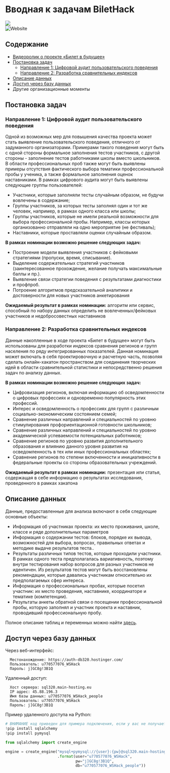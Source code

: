 # Вводная к задачам BiletHack
[![](https://res.cloudinary.com/marcomontalbano/image/upload/v1606430396/video_to_markdown/images/youtube--xKeWgnOCGFE-c05b58ac6eb4c4700831b2b3070cd403.jpg)](https://youtu.be/xKeWgnOCGFE "")  
![Website](https://img.shields.io/website?up_color=blue&up_message=hacksite&url=https%3A%2F%2Fhackathon.worldskills.ru%2F)

## Cодержание
* [Видеоролик о проекте «Билет в будущее»](https://github.com/practicingfutures-org/BiletHack-tasks/blob/main/README.md#%D0%B2%D0%B2%D0%BE%D0%B4%D0%BD%D0%B0%D1%8F-%D0%BA-%D0%B7%D0%B0%D0%B4%D0%B0%D1%87%D0%B0%D0%BC-bilethack)
* [Постановка задач](https://github.com/practicingfutures-org/BiletHack-tasks/blob/main/README.md#%D0%BF%D0%BE%D1%81%D1%82%D0%B0%D0%BD%D0%BE%D0%B2%D0%BA%D0%B0-%D0%B7%D0%B0%D0%B4%D0%B0%D1%87)  
    - [Направление 1: Цифровой аудит пользовательского поведения](https://github.com/practicingfutures-org/BiletHack-tasks/blob/main/README.md#%D0%BD%D0%B0%D0%BF%D1%80%D0%B0%D0%B2%D0%BB%D0%B5%D0%BD%D0%B8%D0%B5-1-%D1%86%D0%B8%D1%84%D1%80%D0%BE%D0%B2%D0%BE%D0%B9-%D0%B0%D1%83%D0%B4%D0%B8%D1%82-%D0%BF%D0%BE%D0%BB%D1%8C%D0%B7%D0%BE%D0%B2%D0%B0%D1%82%D0%B5%D0%BB%D1%8C%D1%81%D0%BA%D0%BE%D0%B3%D0%BE-%D0%BF%D0%BE%D0%B2%D0%B5%D0%B4%D0%B5%D0%BD%D0%B8%D1%8F)
    - [Направление 2: Разработка сравнительных индексов](https://github.com/practicingfutures-org/BiletHack-tasks/blob/main/README.md#%D0%BD%D0%B0%D0%BF%D1%80%D0%B0%D0%B2%D0%BB%D0%B5%D0%BD%D0%B8%D0%B5-2-%D1%80%D0%B0%D0%B7%D1%80%D0%B0%D0%B1%D0%BE%D1%82%D0%BA%D0%B0-%D1%81%D1%80%D0%B0%D0%B2%D0%BD%D0%B8%D1%82%D0%B5%D0%BB%D1%8C%D0%BD%D1%8B%D1%85-%D0%B8%D0%BD%D0%B4%D0%B5%D0%BA%D1%81%D0%BE%D0%B2) 
* [Описание данных](https://github.com/practicingfutures-org/BiletHack-tasks/blob/main/README.md#%D0%BE%D0%BF%D0%B8%D1%81%D0%B0%D0%BD%D0%B8%D0%B5-%D0%B4%D0%B0%D0%BD%D0%BD%D1%8B%D1%85) 
* [Доступ через базу данных](https://github.com/practicingfutures-org/BiletHack-tasks/blob/main/README.md#%D0%B4%D0%BE%D1%81%D1%82%D1%83%D0%BF-%D1%87%D0%B5%D1%80%D0%B5%D0%B7-%D0%B1%D0%B0%D0%B7%D1%83-%D0%B4%D0%B0%D0%BD%D0%BD%D1%8B%D1%85)
* Другие организационные моменты

## Постановка задач

### Направление 1: Цифровой аудит пользовательского поведения
Одной из возможных мер для повышения качества проекта может стать выявление пользовательского поведения, отличного от задуманного организаторами. Примерами такого поведения могут быть с одной стороны формальное заполнения тестов участников, с другой стороны - заполнение тестов работниками школы вместо школьников. В области профессиональных проб также могут быть выявлены примеры отсутствия фактического выбора тематики профессиональной пробы у ученика, а также формальное заполнения оценок наставниками. В рамках цифрового аудита могут быть выявлены следующие группы пользователей:
* Участники, которые заполняли тесты случайным образом, не будучи вовлечены в содержание;
* Группы участников, за которых тесты заполнял один и тот же человек, например, в рамках одного класса или школы;
* Группы участников, которые не имели реальной возможности для выбора профессиональной пробы. Например, классы которых организованно отправляли на одно мероприятие (не фестиваль);
* Наставники, которые проставляли оценки случайным образом.  

**В рамках номинации возможно решение следующих задач:**
* Построение модели выявления участников с фейковыми стратегиями (пропуски, время, списывание).
* Выделение содержательных стратегий участников (заинтересованное прохождение, желание получать максимальные баллы и пр.).
* Выявление связи стратегии поведения с результатами диагностики и профпроб.
* Потроение алгоритмов предсказательной аналитики и достоверности для новых участников анкетирования

**Ожидаемый результат в рамках номинации:** алгоритм или сервис, способный по набору данных определить не вовлеченных/фейковых участников и недобросовестных наставников  

### Направление 2: Разработка сравнительных индексов 
Данные накопленные в ходе проекта «Билет в будущее» могут быть использованы для разработки индексов сравнения регионов и групп населения по ряду интегрированных показателей. Данная номинация может включать в себя проектировочную и расчетную часть, позволяя сделать онлайн-хакатон пространством для соединения творческих идей в области сравнительной статистики и непосредственно решения задач по анализу данных.


**В рамках номинации возможно решение следующих задач:**
* Цифровизация регионов, включая информацию об осведомленности о цифровых профессиях и одновременно популярность этих профессий.
* Интерес и осведомленность о профессиях для групп с различным социально-экономическим состоянием семей;
* Сравнение различных направлений и специальностей по уровню стимулирования профориентационной готовности школьников;
* Сравнение различных направлений и специальностей по уровню академической успеваемости потенциальных работников;
* Сравнение регионов по уровню развития дополнительного образования и влиянию данного уровня развития на осведомленность в тех или иных профессиональных областях;
* Cравнение регионов по степени включенности и инициативности в федеральные проекты со стороны образовательных учреждений.

**Ожидаемый результат в рамках номинации:** презентация или статья, содержащая в себе информацию о результатах исследования, проведенного в рамках хакатона   

## Описание данных 

Данные, предоставленные для анализа включают в себя следующие основные объекты:
* Информация об участниках проекта: их место проживания, школе, классе и ряде дополнительных параметров
* Информация о содержании тестов: блоков, порядке их вывода, возможностей для выбора, вопросах, правильных ответах и методике выдаче результатов теста..
* Результаты различных типов тестов, которые проходили участники. В рамках одного теста предполагалась вариативность, поэтому внутри тестирования набор вопросов для разных участников не идентичен. Из результатов тестов могут быть восстановлены рекомендации, которые давались участникам относительно их предполагаемых сфер интереса. 
* Информация о профессиональных пробах, которые посетил участник: их место проведения, наставнике, координаторе и тематике (компетенции).
* Результаты анкеты обратной связи о посещении профессиональной пробы, которую заполнял и участник проекта и наставник, проводивший профессиональную пробу.

Полное описание таблиц и переменных можно найти [здесь](https://docs.google.com/spreadsheets/d/1afQRpivbkymn7Of9hNYhA3AyUgHQmpVjt9WBdb6zgjc/edit?usp=sharing).

## Доступ через базу данных

Через веб-интерфейс:

```
  Местонахождение: https://auth-db320.hostinger.com/
  Пользователь: u770577076_WSHack
  Пароль: j]GC8g!3B1Q
```

Удаленный доступ:

```
  Хост сервера: sql320.main-hosting.eu
  IP адрес: 45.88.196.3
  Имя базы данных: u770577076_WSHack_people
  Пользователь: u770577076_WSHack
  Пароль: j]GC8g!3B1Q
```

Пример удаленного доступа на Python:

```Python
# ВНИМАНИЕ код приведен для примера подключения, если у вас не получается его запустить, не тратьте время
!pip install sqlalchemy
!pip install pymysql

from sqlalchemy import create_engine

engine = create_engine("mysql+pymysql://{user}:{pw}@sql320.main-hosting.eu/{db}"
                       .format(user="u770577076_WSHack",
                               pw="j]GC8g!3B1Q",
                               db="u770577076_WSHack_people"))
```
